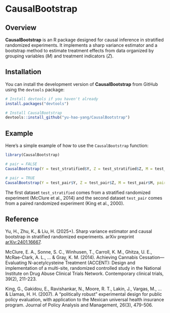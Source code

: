 
<!-- README.md is generated from README.Rmd. Please edit that file -->

# CausalBootstrap

## Overview

**CausalBootstrap** is an R package designed for causal inference in
stratified randomized experiments. It implements a sharp variance
estimator and a bootstrap method to estimate treatment effects from data
organized by grouping variables ($M$) and treatment indicators ($Z$).

## Installation

You can install the development version of **CausalBootstrap** from
GitHub using the `devtools` package:

``` r
# Install devtools if you haven't already
install.packages("devtools")

# Install CausalBootstrap
devtools::install_github("yu-hao-yang/CausalBootstrap")
```

## Example

Here’s a simple example of how to use the `CausalBootstrap` function:

``` r
library(CausalBootstrap)

# pair = FALSE
CausalBootstrap(Y = test_stratified$Y, Z = test_stratified$Z, M = test_stratified$M)

# pair = TRUE
CausalBootstrap(Y = test_pair$Y, Z = test_pair$Z, M = test_pair$M, pair = TRUE)
```

The first dataset `test_stratified` comes from a stratified randomized
experiment (McClure et al., 2014) and the second dataset `test_pair`
comes from a paired randomized experiment (King et al., 2000).

## Reference

Yu, H., Zhu, K., & Liu, H. (2025+). Sharp variance estimator and causal
bootstrap in stratified randomized experiments. arXiv preprint
[arXiv:2401.16667](https://arxiv.org/abs/2401.16667).

McClure, E. A., Sonne, S. C., Winhusen, T., Carroll, K. M., Ghitza, U.
E., McRae-Clark, A. L., … & Gray, K. M. (2014). Achieving Cannabis
Cessation—Evaluating N-acetylcysteine Treatment (ACCENT): Design and
implementation of a multi-site, randomized controlled study in the
National Institute on Drug Abuse Clinical Trials Network. Contemporary
clinical trials, 39(2), 211-223.

King, G., Gakidou, E., Ravishankar, N., Moore, R. T., Lakin, J., Vargas,
M., … & Llamas, H. H. (2007). A “politically robust” experimental design
for public policy evaluation, with application to the Mexican universal
health insurance program. Journal of Policy Analysis and Management,
26(3), 479-506.

